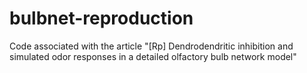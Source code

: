 # bulbnet-reproduction
Code associated with the article "[Rp] Dendrodendritic inhibition and simulated odor responses in a detailed olfactory bulb network model"
